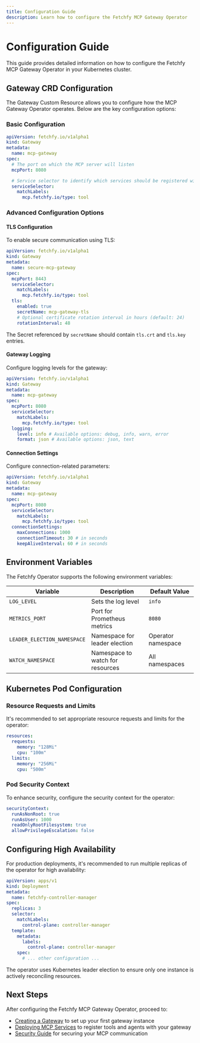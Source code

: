 ```yaml
---
title: Configuration Guide
description: Learn how to configure the Fetchfy MCP Gateway Operator
---
```


# Configuration Guide

This guide provides detailed information on how to configure the Fetchfy MCP Gateway Operator in your Kubernetes cluster.

## Gateway CRD Configuration

The Gateway Custom Resource allows you to configure how the MCP Gateway Operator operates. Below are the key configuration options:

### Basic Configuration

```yaml
apiVersion: fetchfy.io/v1alpha1
kind: Gateway
metadata:
  name: mcp-gateway
spec:
  # The port on which the MCP server will listen
  mcpPort: 8080

  # Service selector to identify which services should be registered with this gateway
  serviceSelector:
    matchLabels:
      mcp.fetchfy.io/type: tool
```

### Advanced Configuration Options

#### TLS Configuration

To enable secure communication using TLS:

```yaml
apiVersion: fetchfy.io/v1alpha1
kind: Gateway
metadata:
  name: secure-mcp-gateway
spec:
  mcpPort: 8443
  serviceSelector:
    matchLabels:
      mcp.fetchfy.io/type: tool
  tls:
    enabled: true
    secretName: mcp-gateway-tls
    # Optional certificate rotation interval in hours (default: 24)
    rotationInterval: 48
```

The Secret referenced by `secretName` should contain `tls.crt` and `tls.key` entries.

#### Gateway Logging

Configure logging levels for the gateway:

```yaml
apiVersion: fetchfy.io/v1alpha1
kind: Gateway
metadata:
  name: mcp-gateway
spec:
  mcpPort: 8080
  serviceSelector:
    matchLabels:
      mcp.fetchfy.io/type: tool
  logging:
    level: info # Available options: debug, info, warn, error
    format: json # Available options: json, text
```

#### Connection Settings

Configure connection-related parameters:

```yaml
apiVersion: fetchfy.io/v1alpha1
kind: Gateway
metadata:
  name: mcp-gateway
spec:
  mcpPort: 8080
  serviceSelector:
    matchLabels:
      mcp.fetchfy.io/type: tool
  connectionSettings:
    maxConnections: 1000
    connectionTimeout: 30 # in seconds
    keepAliveInterval: 60 # in seconds
```

## Environment Variables

The Fetchfy Operator supports the following environment variables:

| Variable                    | Description                      | Default Value      |
| --------------------------- | -------------------------------- | ------------------ |
| `LOG_LEVEL`                 | Sets the log level               | `info`             |
| `METRICS_PORT`              | Port for Prometheus metrics      | `8080`             |
| `LEADER_ELECTION_NAMESPACE` | Namespace for leader election    | Operator namespace |
| `WATCH_NAMESPACE`           | Namespace to watch for resources | All namespaces     |

## Kubernetes Pod Configuration

### Resource Requests and Limits

It's recommended to set appropriate resource requests and limits for the operator:

```yaml
resources:
  requests:
    memory: "128Mi"
    cpu: "100m"
  limits:
    memory: "256Mi"
    cpu: "500m"
```

### Pod Security Context

To enhance security, configure the security context for the operator:

```yaml
securityContext:
  runAsNonRoot: true
  runAsUser: 1000
  readOnlyRootFilesystem: true
  allowPrivilegeEscalation: false
```

## Configuring High Availability

For production deployments, it's recommended to run multiple replicas of the operator for high availability:

```yaml
apiVersion: apps/v1
kind: Deployment
metadata:
  name: fetchfy-controller-manager
spec:
  replicas: 3
  selector:
    matchLabels:
      control-plane: controller-manager
  template:
    metadata:
      labels:
        control-plane: controller-manager
    spec:
      # ... other configuration ...
```

The operator uses Kubernetes leader election to ensure only one instance is actively reconciling resources.

## Next Steps

After configuring the Fetchfy MCP Gateway Operator, proceed to:

- [Creating a Gateway](../guides/creating-gateway.md) to set up your first gateway instance
- [Deploying MCP Services](../guides/deploying-services.md) to register tools and agents with your gateway
- [Security Guide](../guides/security.md) for securing your MCP communication
